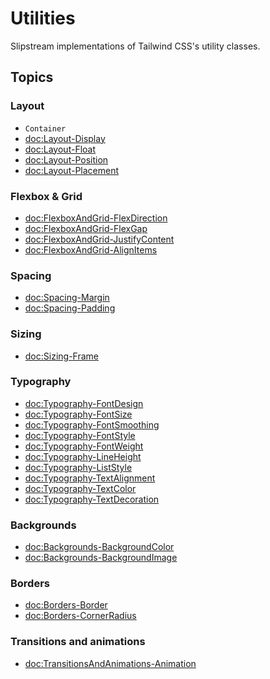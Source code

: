 # Utilities

Slipstream implementations of Tailwind CSS's utility classes.

## Topics

### Layout

- ``Container``
- <doc:Layout-Display>
- <doc:Layout-Float>
- <doc:Layout-Position>
- <doc:Layout-Placement>

### Flexbox & Grid

- <doc:FlexboxAndGrid-FlexDirection>
- <doc:FlexboxAndGrid-FlexGap>
- <doc:FlexboxAndGrid-JustifyContent>
- <doc:FlexboxAndGrid-AlignItems>

### Spacing

- <doc:Spacing-Margin>
- <doc:Spacing-Padding>

### Sizing

- <doc:Sizing-Frame>

### Typography

- <doc:Typography-FontDesign>
- <doc:Typography-FontSize>
- <doc:Typography-FontSmoothing>
- <doc:Typography-FontStyle>
- <doc:Typography-FontWeight>
- <doc:Typography-LineHeight>
- <doc:Typography-ListStyle>
- <doc:Typography-TextAlignment>
- <doc:Typography-TextColor>
- <doc:Typography-TextDecoration>

### Backgrounds

- <doc:Backgrounds-BackgroundColor>
- <doc:Backgrounds-BackgroundImage>

### Borders

- <doc:Borders-Border>
- <doc:Borders-CornerRadius>

### Transitions and animations

- <doc:TransitionsAndAnimations-Animation>
